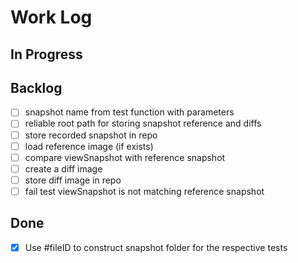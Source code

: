 # Work Log

## In Progress

## Backlog

- [ ] snapshot name from test function with parameters
- [ ] reliable root path for storing snapshot reference and diffs
- [ ] store recorded snapshot in repo
- [ ] load reference image (if exists)
- [ ] compare viewSnapshot with reference snapshot
- [ ] create a diff image
- [ ] store diff image in repo
- [ ] fail test viewSnapshot is not matching reference snapshot

## Done

- [x] Use #fileID to construct snapshot folder for the respective tests

